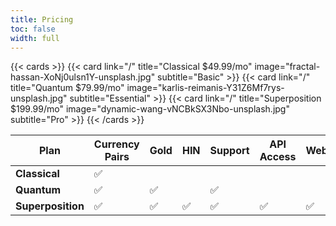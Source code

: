 ```yaml
---
title: Pricing
toc: false
width: full
---
```



{{< cards >}}
  {{< card link="/" title="Classical $49.99/mo" image="fractal-hassan-XoNj0ulsn1Y-unsplash.jpg" subtitle="Basic" >}}
  {{< card link="/" title="Quantum $79.99/mo" image="karlis-reimanis-Y31Z6Mf7rys-unsplash.jpg" subtitle="Essential" >}}
  {{< card link="/" title="Superposition $199.99/mo" image="dynamic-wang-vNCBkSX3Nbo-unsplash.jpg" subtitle="Pro" >}}
{{< /cards >}}

| **Plan**   | Currency Pairs     | Gold   | HIN | Support | API Access | Webhook | Custom Strategy | Reports | Analytics | 
| --------  | -------- | ------ |--------  | -------- | ------ |--------  | -------- | ------ |--------  |
| **Classical** | ✅  |  |  |  |  |  || ✅  | ✅  |
| **Quantum** | ✅  | ✅  |  | ✅  |  ||  | ✅  | ✅  |
| **Superposition** | ✅ | ✅ |✅ | ✅ |✅ | ✅ |✅ | ✅ |✅ | ✅ |